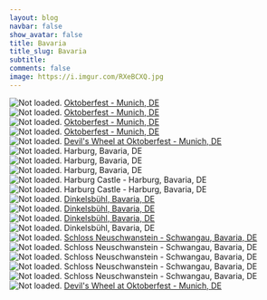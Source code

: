 ```yaml
---
layout: blog
navbar: false
show_avatar: false
title: Bavaria
title_slug: Bavaria
subtitle: 
comments: false
image: https://i.imgur.com/RXeBCXQ.jpg
---
```


<div class="img-container">
  <img src="https://i.imgur.com/9tN5MCE.jpg" alt="Not loaded." class="center-block">
  <a href="https://www.google.com/maps/search/?api=1&query=48.1347167,-11.5482306" target="_blank">
    <span class="img-caption-corner" style="display: inline;">Oktoberfest - Munich, DE</span>
  </a>  
</div> 


<div class="img-container">
  <img src="https://i.imgur.com/hjH80Um.jpg" alt="Not loaded." class="center-block">
  <a href="https://www.google.com/maps/search/?api=1&query=48.1338583,-11.5482944" target="_blank">
    <span class="img-caption-corner" style="display: inline;">Oktoberfest - Munich, DE</span>
  </a>  
</div> 


<div class="img-container">
  <img src="https://i.imgur.com/n674ZI9.jpg" alt="Not loaded." class="center-block">
  <a href="https://www.google.com/maps/search/?api=1&query=48.1338583,-11.5482944" target="_blank">
    <span class="img-caption-corner" style="display: inline;">Oktoberfest - Munich, DE</span>
  </a>  
</div> 


<div class="img-container">
  <img src="https://i.imgur.com/VIvXAj2.jpg" alt="Not loaded." class="center-block">
  <a href="https://www.google.com/maps/search/?api=1&query=48.1338833,-11.5483472" target="_blank">
    <span class="img-caption-corner" style="display: inline;">Oktoberfest - Munich, DE</span>
  </a>  
</div> 


<div class="img-container">
  <img src="https://i.imgur.com/9prLnsU.jpg" alt="Not loaded." class="center-block">
  <a href="https://www.google.com/maps/search/?api=1&query=48.1309778,-11.5509917" target="_blank">
    <span class="img-caption-corner" style="display: inline;">Devil&#x27;s Wheel at Oktoberfest - Munich, DE</span>
  </a>  
</div> 


<div class="img-container">
  <img src="https://i.imgur.com/EHVmSf1.jpg" alt="Not loaded." class="center-block">
  <a  target="_blank">
    <span class="img-caption-corner" style="display: inline;">Harburg, Bavaria, DE</span>
  </a>  
</div> 


<div class="img-container">
  <img src="https://i.imgur.com/GjCMaTB.jpg" alt="Not loaded." class="center-block">
  <a  target="_blank">
    <span class="img-caption-corner" style="display: inline;">Harburg, Bavaria, DE</span>
  </a>  
</div> 


<div class="img-container">
  <img src="https://i.imgur.com/GE1wc01.jpg" alt="Not loaded." class="center-block">
  <a  target="_blank">
    <span class="img-caption-corner" style="display: inline;">Harburg, Bavaria, DE</span>
  </a>  
</div> 


<div class="img-container">
  <img src="https://i.imgur.com/UufJJXo.jpg" alt="Not loaded." class="center-block">
  <a  target="_blank">
    <span class="img-caption-corner" style="display: inline;">Harburg Castle - Harburg, Bavaria, DE</span>
  </a>  
</div> 


<div class="img-container">
  <img src="https://i.imgur.com/E2zQJqC.jpg" alt="Not loaded." class="center-block">
  <a  target="_blank">
    <span class="img-caption-corner" style="display: inline;">Harburg Castle - Harburg, Bavaria, DE</span>
  </a>  
</div> 


<div class="img-container">
  <img src="https://i.imgur.com/RXeBCXQ.jpg" alt="Not loaded." class="center-block">
  <a href="https://www.google.com/maps/search/?api=1&query=49.0794049,10.2476204" target="_blank">
    <span class="img-caption-corner" style="display: inline;">Dinkelsbühl, Bavaria, DE</span>
  </a>  
</div> 


<div class="img-container">
  <img src="https://i.imgur.com/nmUnnYU.jpg" alt="Not loaded." class="center-block">
  <a href="https://www.google.com/maps/search/?api=1&query=48.3418374,10.6962551" target="_blank">
    <span class="img-caption-corner" style="display: inline;">Dinkelsbühl, Bavaria, DE</span>
  </a>  
</div> 


<div class="img-container">
  <img src="https://i.imgur.com/ERjTF0k.jpg" alt="Not loaded." class="center-block">
  <a href="https://www.google.com/maps/search/?api=1&query=49.0794049,10.2476204" target="_blank">
    <span class="img-caption-corner" style="display: inline;">Dinkelsbühl, Bavaria, DE</span>
  </a>  
</div> 


<div class="img-container">
  <img src="https://i.imgur.com/6SXH9oc.jpg" alt="Not loaded." class="center-block">
  <a  target="_blank">
    <span class="img-caption-corner" style="display: inline;">Dinkelsbühl, Bavaria, DE</span>
  </a>  
</div> 


<div class="img-container">
  <img src="https://i.imgur.com/lDtgOem.jpg" alt="Not loaded." class="center-block">
  <a href="https://www.google.com/maps/search/?api=1&query=47.5575776,10.7476064" target="_blank">
    <span class="img-caption-corner" style="display: inline;">Schloss Neuschwanstein - Schwangau, Bavaria, DE</span>
  </a>  
</div> 


<div class="img-container">
  <img src="https://i.imgur.com/lRZTm77.jpg" alt="Not loaded." class="center-block">
  <a  target="_blank">
    <span class="img-caption-corner" style="display: inline;">Schloss Neuschwanstein - Schwangau, Bavaria, DE</span>
  </a>  
</div> 


<div class="img-container">
  <img src="https://i.imgur.com/fXEYNX9.jpg" alt="Not loaded." class="center-block">
  <a  target="_blank">
    <span class="img-caption-corner" style="display: inline;">Schloss Neuschwanstein - Schwangau, Bavaria, DE</span>
  </a>  
</div> 


<div class="img-container">
  <img src="https://i.imgur.com/fbYWwZY.jpg" alt="Not loaded." class="center-block">
  <a  target="_blank">
    <span class="img-caption-corner" style="display: inline;">Schloss Neuschwanstein - Schwangau, Bavaria, DE</span>
  </a>  
</div> 


<div class="img-container">
  <img src="https://i.imgur.com/hbjBYGm.jpg" alt="Not loaded." class="center-block">
  <a  target="_blank">
    <span class="img-caption-corner" style="display: inline;">Schloss Neuschwanstein - Schwangau, Bavaria, DE</span>
  </a>  
</div> 


<div class="img-container">
  <img src="https://i.imgur.com/vFOb2vW.jpg" alt="Not loaded." class="center-block">
  <a href="https://www.google.com/maps/search/?api=1&query=47.8170207,13.1815709" target="_blank">
    <span class="img-caption-corner" style="display: inline;">Devil&#x27;s Wheel at Oktoberfest - Munich, DE</span>
  </a>  
</div> 

